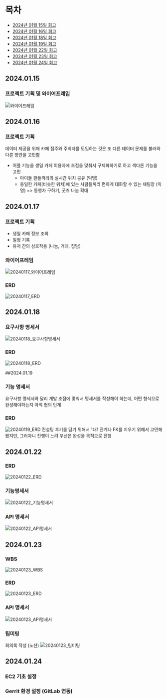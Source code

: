 # 목차
- [2024년 01월 15일 회고](https://lab.ssafy.com/s10-webmobile4-sub2/S10P12A301/-/blob/master/namhyemi/README.md#anchor-20240115
)
- [2024년 01월 16일 회고](https://lab.ssafy.com/s10-webmobile4-sub2/S10P12A301/-/blob/master/namhyemi/README.md#anchor-20240116
)
- [2024년 01월 18일 회고](https://lab.ssafy.com/s10-webmobile4-sub2/S10P12A301/-/blob/master/namhyemi/README.md#anchor-20240118
)
- [2024년 01월 19일 회고](https://lab.ssafy.com/s10-webmobile4-sub2/S10P12A301/-/blob/master/namhyemi/README.md#anchor-20240119
)
- [2024년 01월 22일 회고](https://lab.ssafy.com/s10-webmobile4-sub2/S10P12A301/-/blob/master/namhyemi/README.md#anchor-20240122
)
- [2024년 01월 23일 회고](https://lab.ssafy.com/s10-webmobile4-sub2/S10P12A301/-/blob/master/namhyemi/README.md#anchor-20240123
)
- [2024년 01월 24일 회고](https://lab.ssafy.com/s10-webmobile4-sub2/S10P12A301/-/blob/master/namhyemi/README.md#anchor-20240124
)

## 2024.01.15 
### 프로젝트 기획 및 와이어프레임

![와이어프레임](/uploads/9ed17374f1a0891e0744dff749c7453a/롤링.png)

## 2024.01.16 
### 프로젝트 기획

데이터 제공을 위해 카페 점주와 주최자를 도입하는 것은 또 다른 데이터 문제를 불러와 다른 방안을 고민함
- 어플 기능을 생일 카페 이용자에 초점을 맞춰서 구체화하기로 하고 색다른 기능을 고민
    - 아이돌 팬들끼리의 실시간 위치 공유 (익명)
    - 동일한 카페(비슷한 위치)에 있는 사람들끼리 편하게 대화할 수 있는 채팅창 (익명) => 동행자 구하기, 굿즈 나눔 확대


## 2024.01.17
### 프로젝트 기획
- 생일 카페 정보 조회
- 일정 기록
- 유저 간의 상호작용 (나눔, 거래, 잡담)


### 와이어프레임
![20240117_와이어프레임](/uploads/382116282665f583abc189dbaf44ab6c/20240117_와이어프레임.PNG)

### ERD
![20240117_ERD](/uploads/683cf0b9e69668b4103281f4e2123195/20240117_ERD.png)


## 2024.01.18
### 요구사항 명세서
![20240118_요구사항명세서](/uploads/59ac1da7b58f63c52a3106debd937468/20240118_요구사항명세서.PNG)

### ERD
![20240118_ERD](/uploads/0cb7984f9994fcd216627caa49124a11/20240118_ERD.PNG)


##2024.01.19
### 기능 명세서
요구사항 명세서와 달리 개발 초점에 맞춰서 명세서를 작성해야 하는데, 어떤 형식으로 완성해야하는지 아직 협의 단계

### ERD
![20240119_ERD](/uploads/5c74946973d83dd8ef75062cb418a299/20240119_ERD.PNG)
컨설팅 후기를 담기 위해서 1대1 관계나 FK를 지우기 위해서 고민해봤지만, 그러자니 진행이 느려 우선은 완성을 목적으로 진행


## 2024.01.22
### ERD
![20240122_ERD](/uploads/32db4b483aa498ea88369cd0b1a91e61/20240122_ERD.PNG)

### 기능명세서
![20240122_기능명세서](/uploads/89f3e8eed124e3f7b7506618f17ace96/20240122_기능명세서.PNG)

### API 명세서
![20240122_API명세서](/uploads/072610077b536c64eb863f338109e9b9/20240122_API명세서.PNG)


## 2024.01.23
### WBS
![20240123_WBS](/uploads/a4e63b3c284e340ec3ee279bc6493ef5/image.png)

### ERD
![20240123_ERD](/uploads/019a4295ec6064a8f6904915f9d8eb63/image.png)

### API 명세서
![20240123_API명세서](/uploads/ad103f8f88700df1bea8c7fa4f933cc2/image.png)

### 팀미팅
회의록 작성 (노션)
![20240123_팀미팅](/uploads/28ddda586caff1be144d9095cdca0a28/image.png)


## 2024.01.24
### EC2 기초 설정
### Gerrit 환경 설정 (GitLab 연동) 
